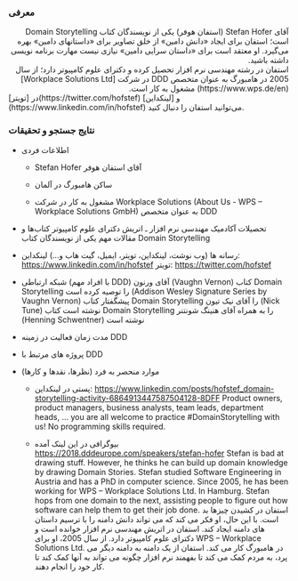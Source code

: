 ### معرفی
<div dir="rtl">
آقای Stefan Hofer (استفان هوفر) یکی از نویسندگان کتاب Domain Storytelling است؛ استفان برای ایجاد «دانش دامین» از خلق تصاویر برای «داستان‎های دامین» بهره می‌گیرد. او معتقد است برای «داستان سرایی دامین» نیازی نیست مهارت برنامه نویسی داشته باشید.
</div>
<div dir="rtl">
استفان در رشته مهندسی نرم افزار  تحصیل کرده و دکترای علوم کامپیوتر دارد؛ از سال 2005 در هامبورگ به عنوان متخصص DDD در شرکت [Workplace Solutions Ltd](https://www.wps.de/en) مشغول به کار است.
</div>
در [تویتر](https://twitter.com/hofstef) و [لینکداین](https://www.linkedin.com/in/hofstef) می‌توانید استفان را دنبال کنید.

### نتایج جستجو و تحقیقات
- اطلاعات فردی
  - <div dir="rtl">آقای استفان هوفر  Stefan Hofer</div>

  - ساکن هامبورگ در آلمان
  - مشغول به کار در شرکت  Workplace Solutions (About Us - WPS – Workplace Solutions GmbH) به عنوان متخصص DDD 

- تحصیلات آکادمیک 
 مهندسی نرم افزار ـ اتریش
دکترای علوم کامپیوتر
کتاب‌ها و مقالات مهم 
یکی از نویسندگان کتاب Domain Storytelling

- رسانه ها (وب نوشت، لینکداین، تویتر، ایمیل، گیت هاب و...)
لینکداین:  https://www.linkedin.com/in/hofstef
تویتر: https://twitter.com/hofstef

- شبکه ارتباطی (با افراد مهم DDD)
آقای ورنون (Vaughn Vernon) کتاب Domain Storytelling را توصیه کرده است (Addison Wesley Signature Series by Vaughn Vernon)
پیشگفتار کتاب Domain Storytelling را آقای نیک تیون (Nick Tune) نوشته است
کتاب Domain Storytelling را به همراه آقای هنینگ شونتنر (Henning Schwentner) نوشته است

- مدت زمان فعالیت در زمینه DDD

- پروژه های مرتبط با DDD

- موارد منحصر به فرد (نظرها، نقدها و کارها)  
  - پستی در لینکداین:
https://www.linkedin.com/posts/hofstef_domain-storytelling-activity-6864913447587504128-8DFF
Product owners, product managers, business analysts, team leads, department heads, ... you are all welcome to practice #DomainStorytelling with us! No programming skills required.

  - بیوگرافی در این لینک آمده   https://2018.dddeurope.com/speakers/stefan-hofer
Stefan is bad at drawing stuff. However, he thinks he can build up domain knowledge by drawing Domain Stories. Stefan studied Software Engineering in Austria and has a PhD in computer science. Since 2005, he has been working for WPS – Workplace Solutions Ltd. In Hamburg. Stefan hops from one domain to the next, assisting people to figure out how software can help them to get their job done.
استفان در کشیدن چیزها بد است. با این حال، او فکر می کند که می تواند دانش دامنه را با ترسیم داستان های دامنه ایجاد کند. استفان در اتریش مهندسی نرم افزار خوانده است و دکترای علوم کامپیوتر دارد. از سال 2005، او برای WPS – Workplace Solutions Ltd. در هامبورگ کار می کند. استفان از یک دامنه به دامنه دیگر می پرد،
به مردم کمک می کند تا بفهمند نرم افزار چگونه می تواند به آنها کمک کند تا کار خود را انجام دهند.




